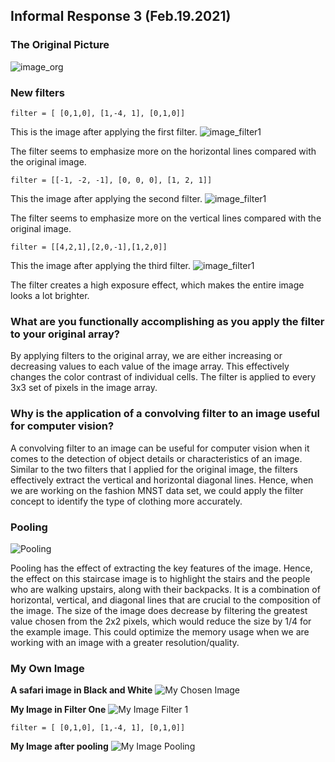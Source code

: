 ## Informal Response 3 (Feb.19.2021)

### The Original Picture 
![image_org](IR3_Original.png)

### New filters 
```
filter = [ [0,1,0], [1,-4, 1], [0,1,0]]
```
This is the image after applying the first filter.
![image_filter1](IR3_Filter1.png)

The filter seems to emphasize more on the horizontal lines compared with the original image. 

```
filter = [[-1, -2, -1], [0, 0, 0], [1, 2, 1]]
```

This the image after applying the second filter. 
![image_filter1](IR3_Filter2.png)

The filter seems to emphasize more on the vertical lines compared with the original image. 

```
filter = [[4,2,1],[2,0,-1],[1,2,0]]
```

This the image after applying the third filter. 
![image_filter1](IR3_Filter3.png)

The filter creates a high exposure effect, which makes the entire image looks a lot brighter. 

### What are you functionally accomplishing as you apply the filter to your original array?
By applying filters to the original array, we are either increasing or decreasing values to each value of the image array. This effectively changes the color contrast of individual cells. The filter is applied to every 3x3 set of pixels in the image array.

### Why is the application of a convolving filter to an image useful for computer vision? 
A convolving filter to an image can be useful for computer vision when it comes to the detection of object details or characteristics of an image. Similar to the two filters that I applied for the original image, the filters effectively extract the vertical and horizontal diagonal lines. Hence, when we are working on the fashion MNST data set, we could apply the filter concept to identify the type of clothing more accurately.

### Pooling
![Pooling](Pooling.png)

Pooling has the effect of extracting the key features of the image. Hence, the effect on this staircase image is to highlight the stairs and the people who are walking upstairs, along with their backpacks. It is a combination of horizontal, vertical, and diagonal lines that are crucial to the composition of the image. The size of the image does decrease by filtering the greatest value chosen from the 2x2 pixels, which would reduce the size by 1/4 for the example image. This could optimize the memory usage when we are working with an image with a greater resolution/quality. 

### My Own Image

**A safari image in Black and White**
![My Chosen Image](IR3_MyImage.png)

**My Image in Filter One** 
![My Image Filter 1](IR3_MyImage_Filter1.png)
```
filter = [ [0,1,0], [1,-4, 1], [0,1,0]]
```

**My Image after pooling**
![My Image Pooling](IR3_MyImage_Pooling.png)
